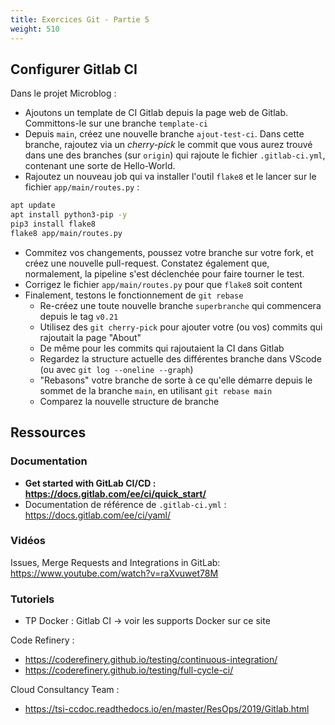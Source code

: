 ```yaml
---
title: Exercices Git - Partie 5
weight: 510
---
```


<!-- A l'aide des ressources suivantes, créez une pipeline (un fichier `.gitlab-ci.yml`) qui :
1. build votre app (conteneurisée avec Docker ou non)
2. (sans Docker) sauvegarde l'artefact dans Gitlab et/ou utilise le *Package Registry* de Gitlab
3. (avec Docker) pousse l'image créée dans le *Container Registry* de Gitlab 
4. Fait un test sur votre app
5. (optionnel) Grâce à un secret Gitlab, déploie l'app sur un serveur distant (via l'exécution de commandes SSH) -->

## Configurer Gitlab CI

Dans le projet Microblog :

- Ajoutons un template de CI Gitlab depuis la page web de Gitlab. Committons-le sur une branche `template-ci`
- Depuis `main`, créez une nouvelle branche `ajout-test-ci`. Dans cette branche, rajoutez via un *cherry-pick* le commit que vous aurez trouvé dans une des branches (sur `origin`) qui rajoute le fichier `.gitlab-ci.yml`, contenant une sorte de Hello-World.
- Rajoutez un nouveau job qui va installer l'outil `flake8` et le lancer sur le fichier `app/main/routes.py` : 

```bash
apt update
apt install python3-pip -y
pip3 install flake8
flake8 app/main/routes.py
```

- Commitez vos changements, poussez votre branche sur votre fork, et créez une nouvelle pull-request. Constatez également que, normalement, la pipeline s'est déclenchée pour faire tourner le test.
- Corrigez le fichier `app/main/routes.py` pour que `flake8` soit content
- Finalement, testons le fonctionnement de `git rebase`
    - Re-créez une toute nouvelle branche `superbranche` qui commencera depuis le tag `v0.21`
    - Utilisez des `git cherry-pick` pour ajouter votre (ou vos) commits qui rajoutait la page "About"
    - De même pour les commits qui rajoutaient la CI dans Gitlab
    - Regardez la structure actuelle des différentes branche dans VScode (ou avec `git log --oneline --graph`)
    - "Rebasons" votre branche de sorte à ce qu'elle démarre depuis le sommet de la branche `main`, en utilisant `git rebase main`
    - Comparez la nouvelle structure de branche

<!-- Faire une `merge request` de notre branche avec `master`... -->
## Ressources

### Documentation

- **Get started with GitLab CI/CD : <https://docs.gitlab.com/ee/ci/quick_start/>**
- Documentation de référence de `.gitlab-ci.yml` : <https://docs.gitlab.com/ee/ci/yaml/>

### Vidéos
Issues, Merge Requests and Integrations in GitLab:
https://www.youtube.com/watch?v=raXvuwet78M

### Tutoriels
- TP Docker : Gitlab CI -> voir les supports Docker sur ce site

Code Refinery :
- <https://coderefinery.github.io/testing/continuous-integration/>
- <https://coderefinery.github.io/testing/full-cycle-ci/>

Cloud Consultancy Team :
- <https://tsi-ccdoc.readthedocs.io/en/master/ResOps/2019/Gitlab.html>